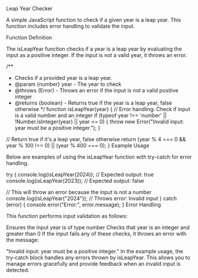 Leap Year Checker

A simple JavaScript function to check if a given year is a leap year. This function includes error handling to validate the input.

Function Definition

The isLeapYear function checks if a year is a leap year by evaluating the input as a positive integer. If the input is not a valid year, it throws an error.

/**
 * Checks if a provided year is a leap year.
 * @param {number} year - The year to check
 * @throws {Error} - Throws an error if the input is not a valid positive integer
 * @returns {boolean} - Returns true if the year is a leap year, false otherwise
 */
function isLeapYear(year) {
  // Error handling: Check if input is a valid number and an integer
  if (typeof year !== 'number' || !Number.isInteger(year) || year <= 0) {
    throw new Error("Invalid input: year must be a positive integer.");
  }

  // Return true if it's a leap year, false otherwise
  return (year % 4 === 0 && year % 100 !== 0) || (year % 400 === 0);
}
Example Usage

Below are examples of using the isLeapYear function with try-catch for error handling.

try {
  console.log(isLeapYear(2024)); // Expected output: true
  console.log(isLeapYear(2023)); // Expected output: false

  // This will throw an error because the input is not a number
  console.log(isLeapYear("2024")); // Throws error: Invalid input
} catch (error) {
  console.error("Error:", error.message);
}
Error Handling

This function performs input validation as follows:

Ensures the input year is of type number
Checks that year is an integer and greater than 0
If the input fails any of these checks, it throws an error with the message:

"Invalid input: year must be a positive integer."
In the example usage, the try-catch block handles any errors thrown by isLeapYear. This allows you to manage errors gracefully and provide feedback when an invalid input is detected.

